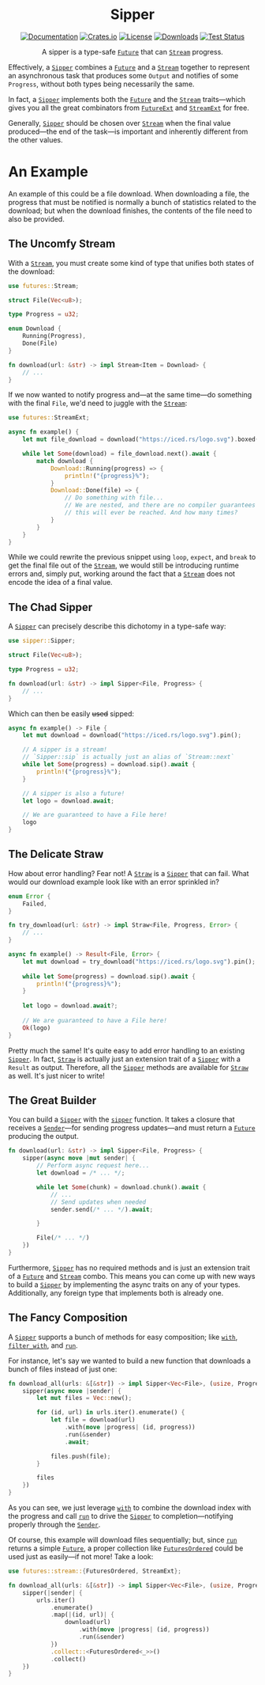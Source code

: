 <div align="center">

# Sipper

[![Documentation](https://docs.rs/sipper/badge.svg)](https://docs.rs/sipper)
[![Crates.io](https://img.shields.io/crates/v/sipper.svg)](https://crates.io/crates/sipper)
[![License](https://img.shields.io/crates/l/sipper.svg)](https://github.com/hecrj/sipper/blob/master/LICENSE)
[![Downloads](https://img.shields.io/crates/d/sipper.svg)](https://crates.io/crates/sipper)
[![Test Status](https://img.shields.io/github/actions/workflow/status/hecrj/sipper/test.yml?branch=master&event=push&label=test)](https://github.com/hecrj/sipper/actions)

A sipper is a type-safe [`Future`] that can [`Stream`] progress.
</div>

Effectively, a [`Sipper`] combines a [`Future`] and a [`Stream`]
together to represent an asynchronous task that produces some `Output`
and notifies of some `Progress`, without both types being necessarily the
same.

In fact, a [`Sipper`] implements both the [`Future`] and the [`Stream`] traits—which
gives you all the great combinators from [`FutureExt`] and [`StreamExt`] for free.

Generally, [`Sipper`] should be chosen over [`Stream`] when the final value produced—the
end of the task—is important and inherently different from the other values.

# An Example
An example of this could be a file download. When downloading a file, the progress
that must be notified is normally a bunch of statistics related to the download; but
when the download finishes, the contents of the file need to also be provided.

## The Uncomfy Stream
With a [`Stream`], you must create some kind of type that unifies both states of the
download:

```rust
use futures::Stream;

struct File(Vec<u8>);

type Progress = u32;

enum Download {
    Running(Progress),
    Done(File)
}

fn download(url: &str) -> impl Stream<Item = Download> {
    // ...
}
```

If we now wanted to notify progress and—at the same time—do something with
the final `File`, we'd need to juggle with the [`Stream`]:

```rust
use futures::StreamExt;

async fn example() {
    let mut file_download = download("https://iced.rs/logo.svg").boxed();

    while let Some(download) = file_download.next().await {
        match download {
            Download::Running(progress) => {
                println!("{progress}%");
            }
            Download::Done(file) => {
                // Do something with file...
                // We are nested, and there are no compiler guarantees
                // this will ever be reached. And how many times?
            }
        }
    }
}
```

While we could rewrite the previous snippet using `loop`, `expect`, and `break` to get the
final file out of the [`Stream`], we would still be introducing runtime errors and, simply put,
working around the fact that a [`Stream`] does not encode the idea of a final value.

## The Chad Sipper
A [`Sipper`] can precisely describe this dichotomy in a type-safe way:

```rust
use sipper::Sipper;

struct File(Vec<u8>);

type Progress = u32;

fn download(url: &str) -> impl Sipper<File, Progress> {
    // ...
}
```

Which can then be easily ~~used~~ sipped:

```rust
async fn example() -> File {
    let mut download = download("https://iced.rs/logo.svg").pin();

    // A sipper is a stream!
    // `Sipper::sip` is actually just an alias of `Stream::next`
    while let Some(progress) = download.sip().await {
        println!("{progress}%");
    }

    // A sipper is also a future!
    let logo = download.await;

    // We are guaranteed to have a File here!
    logo
}
```

## The Delicate Straw
How about error handling? Fear not! A [`Straw`] is a [`Sipper`] that can fail. What would
our download example look like with an error sprinkled in?

```rust
enum Error {
    Failed,
}

fn try_download(url: &str) -> impl Straw<File, Progress, Error> {
    // ...
}

async fn example() -> Result<File, Error> {
    let mut download = try_download("https://iced.rs/logo.svg").pin();
 
    while let Some(progress) = download.sip().await {
        println!("{progress}%");
    }
 
    let logo = download.await?;
 
    // We are guaranteed to have a File here!
    Ok(logo)
}
```

Pretty much the same! It's quite easy to add error handling to an existing [`Sipper`].
In fact, [`Straw`] is actually just an extension trait of a [`Sipper`] with a `Result` as output.
Therefore, all the [`Sipper`] methods are available for [`Straw`] as well. It's just nicer to write!

## The Great Builder
You can build a [`Sipper`] with the [`sipper`] function. It takes a closure that receives
a [`Sender`]—for sending progress updates—and must return a [`Future`] producing the output.

```rust
fn download(url: &str) -> impl Sipper<File, Progress> {
    sipper(async move |mut sender| {
        // Perform async request here...
        let download = /* ... */;

        while let Some(chunk) = download.chunk().await {
            // ...
            // Send updates when needed
            sender.send(/* ... */).await;

        }

        File(/* ... */)
    })
}
```

Furthermore, [`Sipper`] has no required methods and is just an extension trait of a
[`Future`] and [`Stream`] combo. This means you can come up with new ways to build a
[`Sipper`] by implementing the async traits on any of your types. Additionally,
any foreign type that implements both is already one.

## The Fancy Composition
A [`Sipper`] supports a bunch of methods for easy composition; like [`with`], [`filter_with`],
and [`run`].

For instance, let's say we wanted to build a new function that downloads a bunch of files
instead of just one:

```rust
fn download_all(urls: &[&str]) -> impl Sipper<Vec<File>, (usize, Progress)> {
    sipper(async move |sender| {
        let mut files = Vec::new();

        for (id, url) in urls.iter().enumerate() {
            let file = download(url)
                .with(move |progress| (id, progress))
                .run(&sender)
                .await;

            files.push(file);
        }

        files
    })
}
```

As you can see, we just leverage [`with`] to combine the download index with the progress
and call [`run`] to drive the [`Sipper`] to completion—notifying properly through the [`Sender`].

Of course, this example will download files sequentially; but, since [`run`] returns a simple
[`Future`], a proper collection like [`FuturesOrdered`] could be used just as easily—if not
more! Take a look:

```rust
use futures::stream::{FuturesOrdered, StreamExt};

fn download_all(urls: &[&str]) -> impl Sipper<Vec<File>, (usize, Progress)> {
    sipper(|sender| {
        urls.iter()
            .enumerate()
            .map(|(id, url)| {
                download(url)
                    .with(move |progress| (id, progress))
                    .run(&sender)
            })
            .collect::<FuturesOrdered<_>>()
            .collect()
    })
}
```

[`Sipper`]: https://docs.rs/sipper/latest/sipper/trait.Sipper.html
[`Straw`]: https://docs.rs/sipper/latest/sipper/trait.Straw.html
[`Sender`]: https://docs.rs/sipper/latest/sipper/struct.Sender.html
[`Future`]: https://docs.rs/futures/0.3.31/futures/future/trait.Future.html
[`Stream`]: https://docs.rs/futures/0.3.31/futures/stream/trait.Stream.html
[`FutureExt`]: https://docs.rs/futures/0.3.31/futures/future/trait.FutureExt.html
[`StreamExt`]: https://docs.rs/futures/0.3.31/futures/stream/trait.StreamExt.html
[`Sink`]: https://docs.rs/futures/0.3.31/futures/sink/trait.Sink.html
[`FuturesOrdered`]: https://docs.rs/futures/0.3.31/futures/stream/struct.FuturesOrdered.html
[`sipper`]: https://docs.rs/sipper/latest/sipper/fn.sipper.html
[`with`]: https://docs.rs/sipper/latest/sipper/trait.Sipper.html#method.with
[`filter_with`]: https://docs.rs/sipper/latest/sipper/trait.Sipper.html#method.filter_with
[`run`]: https://docs.rs/sipper/latest/sipper/trait.Sipper.html#method.run
